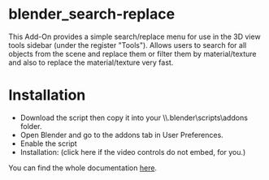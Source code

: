 # blender_search-replace
This Add-On provides a simple search/replace menu for use in the 3D view tools sidebar (under the register "Tools"). Allows users to search for all objects from the scene and replace them or filter them by material/texture and also to replace the material/texture very fast.

<h1>Installation</h1>

<ul>
	<li>Download the script then copy it into your \\.blender\scripts\addons folder.</li>
	<li>Open Blender and go to the addons tab in User Preferences.</li>
	<li>Enable the script</li>
	<li>Installation: (click here if the video controls do not embed, for you.)</li>
</ul>

You can find the whole documentation <a href="https://wiki.blender.org/index.php/Extensions:2.6/Py/Scripts/3D_interaction/Material_Search">here</a>.

